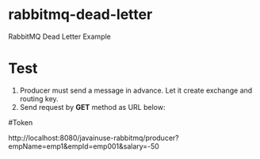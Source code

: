 # rabbitmq-dead-letter
RabbitMQ Dead Letter Example

# Test

1. Producer must send a message in advance. Let it create exchange and routing key. 
2. Send request by **GET** method as URL below:

#Token

http://localhost:8080/javainuse-rabbitmq/producer?empName=emp1&empId=emp001&salary=-50